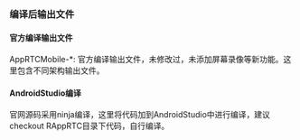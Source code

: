 ### 编译后输出文件

#### 官方编译输出文件

AppRTCMobile-*: 官方编译输出文件，未修改过，未添加屏幕录像等新功能。这里包含不同架构输出文件。

#### AndroidStudio编译

官网源码采用ninja编译，这里将代码加到AndroidStudio中进行编译，建议checkout RAppRTC目录下代码，自行编译。


